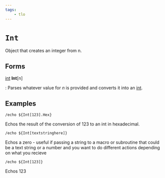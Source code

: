 ```yaml
---
tags:
    - tlo
---
```

# `Int`

Object that creates an integer from n.

## Forms

[int][int] **Int**[n]

:   Parses whatever value for _n_ is provided and converts it into an [int].

## Examples

```
/echo ${Int[123].Hex}
```

Echos the result of the conversion of 123 to an int in hexadecimal.

```
/echo ${Int[textstringhere]}
```

Echos a zero - useful if passing a string to a macro or subroutine that could be a text string or a number and you want to do different actions depending on what you recieve

```
/echo ${Int[123]}
```

Echos 123

[int]: ../data-types/datatype-int.md
